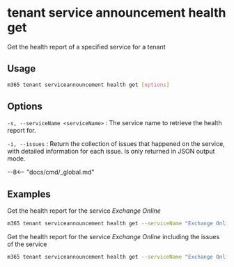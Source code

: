 # tenant service announcement health get

Get the health report of a specified service for a tenant

## Usage

```sh
m365 tenant serviceannouncement health get [options]
```

## Options

`-s, --serviceName <serviceName>`
: The service name to retrieve the health report for.

`-i, --issues`
: Return the collection of issues that happened on the service, with detailed information for each issue. Is only returned in JSON output mode.

--8<-- "docs/cmd/_global.md"

## Examples

Get the health report for the service _Exchange Online_

```sh
m365 tenant serviceannouncement health get --serviceName "Exchange Online"
```

Get the health report for the service _Exchange Online_ including the issues of the service

```sh
m365 tenant serviceannouncement health get --serviceName "Exchange Online" --issues
```
